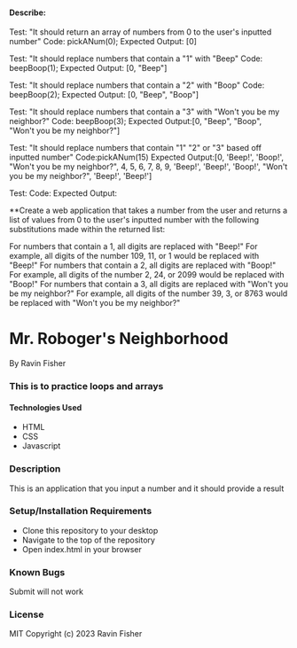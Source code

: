 #### Describe:

Test: "It should return an array of numbers from 0 to the user's inputted number"
Code: pickANum(0);
Expected Output: [0]

Test: "It should replace numbers that contain a "1" with "Beep"
Code: beepBoop(1);
Expected Output: [0, "Beep"]

Test: "It should replace numbers that contain a "2" with "Boop"
Code: beepBoop(2);
Expected Output: [0, "Beep", "Boop"]

Test: "It should replace numbers that contain a "3" with "Won't you be my neighbor?"
Code: beepBoop(3);
Expected Output:[0, "Beep", "Boop", "Won't you be my neighbor?"]

Test: "It should replace numbers that contain "1" "2" or "3" based off inputted number"
Code:pickANum(15)
Expected Output:[0, 'Beep!', 'Boop!', "Won't you be my neighbor?", 4, 5, 6, 7, 8, 9, 'Beep!', 'Beep!', 'Boop!', "Won't you be my neighbor?", 'Beep!', 'Beep!']

Test:
Code:
Expected Output:

**Create a web application that takes a number from the user and returns a list of values from 0 to the user's inputted number with the following substitutions made within the returned list:

For numbers that contain a 1, all digits are replaced with "Beep!"
For example, all digits of the number 109, 11, or 1 would be replaced with "Beep!"
For numbers that contain a 2, all digits are replaced with "Boop!"
For example, all digits of the number 2, 24, or 2099 would be replaced with "Boop!"
For numbers that contain a 3, all digits are replaced with "Won't you be my neighbor?"
For example, all digits of the number 39, 3, or 8763 would be replaced with "Won't you be my neighbor?"

# Mr. Roboger's Neighborhood
By Ravin Fisher

### This is to practice loops and arrays

#### Technologies Used
* HTML
* CSS
* Javascript

### Description
This is an application that you input a number and it should provide a result

### Setup/Installation Requirements
* Clone this repository to your desktop
* Navigate to the top of the repository
* Open index.html in your browser

### Known Bugs
Submit will not work

### License
MIT
Copyright (c) 2023 Ravin Fisher